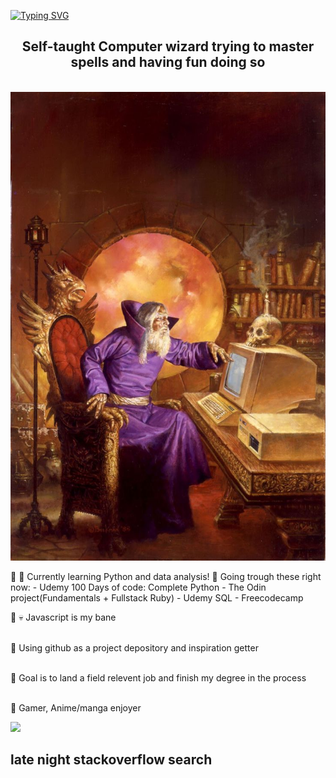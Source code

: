<!--
Inspirated by hyuncafe and her beutifull README

-->
<a href="https://git.io/typing-svg"><img src="https://readme-typing-svg.demolab.com?font=Rubik+Iso&size=25&pause=1000&color=3331F7&background=FFFFFF00&center=true&vCenter=true&width=500&lines=Welcome+to+my+README+wanderer!" alt="Typing SVG" /></a>

<h2 align="center"> Self-taught Computer wizard trying to master spells and having fun doing so </h2> <br>

<img src="assets/Wizzardpc.jpg" alt="Wizard pondering upon a PC">

💠 🐍 Currently learning Python and data analysis! 🐍
    Going trough these right now:
    - Udemy 100 Days of code: Complete Python
    - The Odin project(Fundamentals + Fullstack Ruby)
    - Udemy SQL
    - Freecodecamp <br>

💠 💀 Javascript is my bane <br><br>

💠 Using github as a project depository and inspiration getter <br><br>

💠 Goal is to land a field relevent job and finish my degree in the process <br><br>

💠 Gamer, Anime/manga enjoyer

<img src="assets/assets/wizzardonstackoverflow.jpg">
<h2> late night stackoverflow search</h2>




